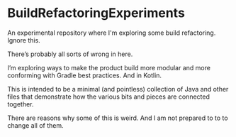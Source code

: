 # BuildRefactoringExperiments

An experimental repository where I'm exploring some build refactoring. Ignore this.

There’s probably all sorts of wrong in here.

I’m exploring ways to make the product build more modular and more
conforming with Gradle best practices. And in Kotlin.

This is intended to be a minimal (and pointless) collection of Java
and other files that demonstrate how the various bits and pieces are
connected together.

There are reasons why some of this is weird. And I am not prepared to
to to change all of them.
